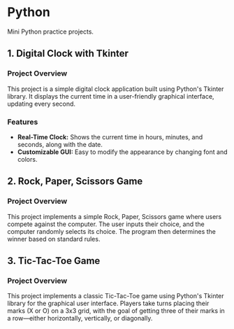# Python
Mini Python practice projects.

## 1.  Digital Clock with Tkinter
### Project Overview
This project is a simple digital clock application built using Python's Tkinter library. It displays the current time in a user-friendly graphical interface, updating every second.

### Features
- **Real-Time Clock:** Shows the current time in hours, minutes, and seconds, along with the date.
- **Customizable GUI:** Easy to modify the appearance by changing font and colors.


## 2.  Rock, Paper, Scissors Game
### Project Overview
This project implements a simple Rock, Paper, Scissors game where users compete against the computer. The user inputs their choice, and the computer randomly selects its choice. The program then determines the winner based on standard rules.


## 3.  Tic-Tac-Toe Game
### Project Overview
This project implements a classic Tic-Tac-Toe game using Python's Tkinter library for the graphical user interface. Players take turns placing their marks (X or O) on a 3x3 grid, with the goal of getting three of their marks in a row—either horizontally, vertically, or diagonally.
